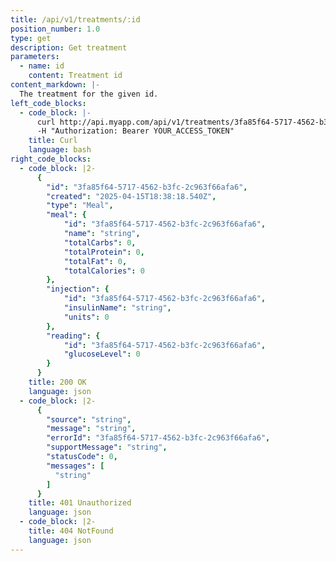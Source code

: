 ```yaml
---
title: /api/v1/treatments/:id
position_number: 1.0
type: get
description: Get treatment
parameters:
  - name: id
    content: Treatment id
content_markdown: |-
  The treatment for the given id.
left_code_blocks:
  - code_block: |-
      curl http://api.myapp.com/api/v1/treatments/3fa85f64-5717-4562-b3fc-2c963f66afa6 \
      -H "Authorization: Bearer YOUR_ACCESS_TOKEN"
    title: Curl
    language: bash
right_code_blocks:
  - code_block: |2-
      {
        "id": "3fa85f64-5717-4562-b3fc-2c963f66afa6",
        "created": "2025-04-15T18:38:18.540Z",
        "type": "Meal",
        "meal": {
            "id": "3fa85f64-5717-4562-b3fc-2c963f66afa6",
            "name": "string",
            "totalCarbs": 0,
            "totalProtein": 0,
            "totalFat": 0,
            "totalCalories": 0
        },
        "injection": {
            "id": "3fa85f64-5717-4562-b3fc-2c963f66afa6",
            "insulinName": "string",
            "units": 0
        },
        "reading": {
            "id": "3fa85f64-5717-4562-b3fc-2c963f66afa6",
            "glucoseLevel": 0
        }
      }
    title: 200 OK
    language: json
  - code_block: |2-
      {
        "source": "string",
        "message": "string",
        "errorId": "3fa85f64-5717-4562-b3fc-2c963f66afa6",
        "supportMessage": "string",
        "statusCode": 0,
        "messages": [
          "string"
        ]
      }
    title: 401 Unauthorized
    language: json
  - code_block: |2-
    title: 404 NotFound
    language: json
---
```


